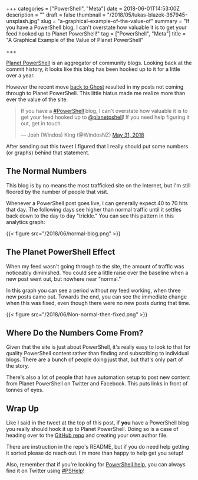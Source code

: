 +++
categories = ["PowerShell", "Meta"]
date = 2018-06-01T14:53:00Z
description = ""
draft = false
thumbnail = "/2018/05/lukas-blazek-367945-unsplash.jpg"
slug = "a-graphical-example-of-the-value-of"
summary = "If you have a PowerShell blog, I can't overstate how valuable it is to get your feed hooked up to Planet PowerShell!"
tag = ["PowerShell", "Meta"]
title = "A Graphical Example of the Value of Planet PowerShell"

+++


[Planet PowerShell](https://www.planetpowershell.com/) is an aggregator of community blogs. Looking back at the commit history, it looks like this blog has been hooked up to it for a little over a year.

However the recent move [back to Ghost](https://king.geek.nz/2018/05/26/blog-makeover/) resulted in my posts not coming through to Planet PowerShell. This little hiatus made me realize more than ever the value of the site.

<blockquote class="twitter-tweet"><p lang="en" dir="ltr">If you have a <a href="https://twitter.com/hashtag/PowerShell?src=hash&amp;ref_src=twsrc%5Etfw">#PowerShell</a> blog, I can&#39;t overstate how valuable it is to get your feed hooked up to <a href="https://twitter.com/planetpshell?ref_src=twsrc%5Etfw">@planetpshell</a>! If you need help figuring it out, get in touch.</p>&mdash; Josh (Windos) King (@WindosNZ) <a href="https://twitter.com/WindosNZ/status/1002085253467357184?ref_src=twsrc%5Etfw">May 31, 2018</a></blockquote>
<script async src="https://platform.twitter.com/widgets.js" charset="utf-8"></script>

After sending out this tweet I figured that I really should put some numbers (or graphs) behind that statement.

## **The Normal Numbers**

This blog is by no means the most trafficked site on the Internet, but I'm still floored by the number of people that visit.

Whenever a PowerShell post goes live, I can generally expect 40 to 70 hits that day. The following days see higher than normal traffic until it settles back down to the day to day "trickle." You can see this pattern in this analytics graph:

{{< figure src="/2018/06/normal-blog.png" >}}

## **The Planet PowerShell Effect**

When my feed wasn't going through to the site, the amount of traffic was noticeably diminished. You could see a little raise over the baseline when a new post went out, but nowhere near "normal."

In this graph you can see a period without my feed working, when three new posts came out. Towards the end, you can see the immediate change when this was fixed, even though there were no new posts during that time.

{{< figure src="/2018/06/Non-normal-then-fixed.png" >}}

## **Where Do the Numbers Come From?**

Given that the site is just about PowerShell, it's really easy to look to that for quality PowerShell content rather than finding and subscribing to individual blogs. There are a bunch of people doing just that, but that's only part of the story.

There's also a lot of people that have automation setup to post new content from Planet PowerShell on Twitter and Facebook. This puts links in front of tonnes of eyes.

## **Wrap Up**

Like I said in the tweet at the top of this post, if **you** have a PowerShell blog you really should hook it up to Planet PowerShell. Doing so is a case of heading over to the [GitHub repo](https://github.com/planetpowershell/planetpowershell) and creating your own author file.

There are instruction in the repo's README, but if you do need help getting it sorted please do reach out. I'm more than happy to help get you setup!

Also, remember that if you're looking for [PowerShell help](https://king.geek.nz/2018/03/20/pshelp-twitter/), you can always find it on Twitter using [#PSHelp](https://twitter.com/search?f=tweets&vertical=default&q=%23pshelp&src=typd)!


